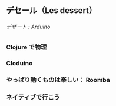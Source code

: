 ## デセール（Les dessert）
###### デザート : Arduino

### Clojure で物理
### Cloduino
### やっぱり動くものは楽しい： Roomba
### ネイティブで行こう